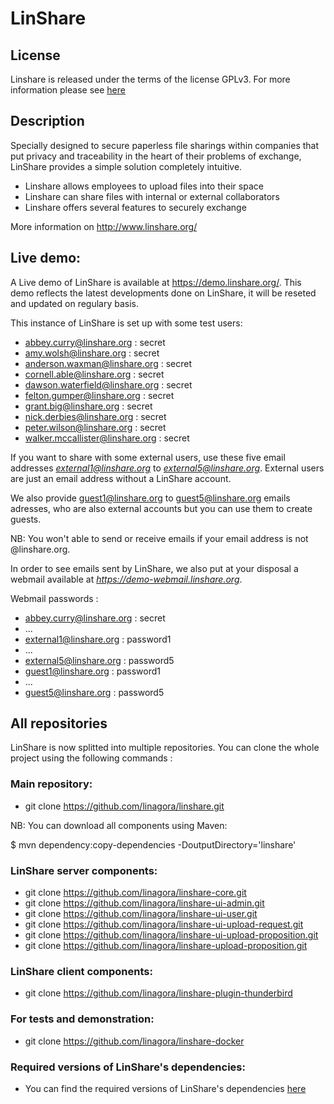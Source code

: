 # LinShare

## License
Linshare is released under the terms of the license GPLv3. For more information please see [here](LICENSE)


## Description

Specially designed to secure paperless file sharings within companies that put
privacy and traceability in the heart of their problems of exchange, LinShare
provides a simple solution completely intuitive.

* Linshare allows employees to upload files into their space
* Linshare can share files with internal or external collaborators
* Linshare offers several features to securely exchange

More information on http://www.linshare.org/

## Live demo:

A Live demo of LinShare is available at https://demo.linshare.org/.
This demo reflects the latest developments done on LinShare, it will be
reseted and updated on regulary basis.

This instance of LinShare is set up with some test users:
- abbey.curry@linshare.org : secret
- amy.wolsh@linshare.org : secret
- anderson.waxman@linshare.org : secret
- cornell.able@linshare.org : secret
- dawson.waterfield@linshare.org : secret
- felton.gumper@linshare.org : secret
- grant.big@linshare.org : secret
- nick.derbies@linshare.org : secret
- peter.wilson@linshare.org : secret
- walker.mccallister@linshare.org : secret


If you want to share with some external users, use these five email addresses *external1@linshare.org* to *external5@linshare.org*.
External users are just an email address without a LinShare account.

We also provide  guest1@linshare.org to guest5@linshare.org emails adresses,
who are also external accounts but you can use them to create guests.

NB: You won't able to send or receive emails if your email address is not @linshare.org.

In order to see emails sent by LinShare, we also put at your disposal a webmail
available at *https://demo-webmail.linshare.org*.

Webmail passwords :
 * abbey.curry@linshare.org : secret
 * ...
 * external1@linshare.org : password1
 * ...
 * external5@linshare.org : password5
 * guest1@linshare.org : password1
 * ...
 * guest5@linshare.org : password5


## All repositories

LinShare is now splitted into multiple repositories.
You can clone the whole project using the following commands :

### Main repository:

* git clone https://github.com/linagora/linshare.git

NB: You can download all components using Maven:

$ mvn dependency:copy-dependencies -DoutputDirectory='linshare'

### LinShare server components:

* git clone https://github.com/linagora/linshare-core.git
* git clone https://github.com/linagora/linshare-ui-admin.git
* git clone https://github.com/linagora/linshare-ui-user.git
* git clone https://github.com/linagora/linshare-ui-upload-request.git
* git clone https://github.com/linagora/linshare-ui-upload-proposition.git
* git clone https://github.com/linagora/linshare-upload-proposition.git

### LinShare client components:

* git clone https://github.com/linagora/linshare-plugin-thunderbird

### For tests and demonstration:

* git clone https://github.com/linagora/linshare-docker

### Required versions of LinShare's dependencies:

- You can find the required versions of LinShare's dependencies [here](documentation/EN/installation/requirements.md)

